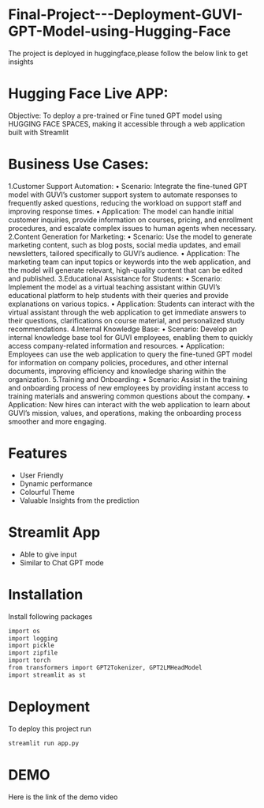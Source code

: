 # Final-Project---Deployment-GUVI-GPT-Model-using-Hugging-Face

The project is deployed in huggingface,please follow the below link to get insights

# Hugging Face Live APP: 


Objective: To deploy a pre-trained or Fine tuned GPT model using HUGGING FACE SPACES, making it accessible through a web application built with Streamlit

# Business Use Cases:
1.Customer Support Automation: • Scenario: Integrate the fine-tuned GPT model with GUVI’s customer support system to automate responses to frequently asked questions, reducing the workload on support staff and improving response times. • Application: The model can handle initial customer inquiries, provide information on courses, pricing, and enrollment procedures, and escalate complex issues to human agents when necessary. 
2.Content Generation for Marketing: • Scenario: Use the model to generate marketing content, such as blog posts, social media updates, and email newsletters, tailored specifically to GUVI’s audience. • Application: The marketing team can input topics or keywords into the web application, and the model will generate relevant, high-quality content that can be edited and published. 
3.Educational Assistance for Students: • Scenario: Implement the model as a virtual teaching assistant within GUVI’s educational platform to help students with their queries and provide explanations on various topics. • Application: Students can interact with the virtual assistant through the web application to get immediate answers to their questions, clarifications on course material, and personalized study recommendations.
4.Internal Knowledge Base: • Scenario: Develop an internal knowledge base tool for GUVI employees, enabling them to quickly access company-related information and resources. • Application: Employees can use the web application to query the fine-tuned GPT model for information on company policies, procedures, and other internal documents, improving efficiency and knowledge sharing within the organization. 5.Training and Onboarding: • Scenario: Assist in the training and onboarding process of new employees by providing instant access to training materials and answering common questions about the company. • Application: New hires can interact with the web application to learn about GUVI’s mission, values, and operations, making the onboarding process smoother and more engaging.

# Features
* User Friendly
* Dynamic performance
* Colourful Theme
* Valuable Insights from the prediction

# Streamlit App
* Able to give input
* Similar to Chat GPT mode

# Installation
Install following packages

```bash
import os
import logging
import pickle
import zipfile
import torch
from transformers import GPT2Tokenizer, GPT2LMHeadModel
import streamlit as st
```

# Deployment

To deploy this project run

```bash
streamlit run app.py
```

# DEMO
Here is the link of the demo video
